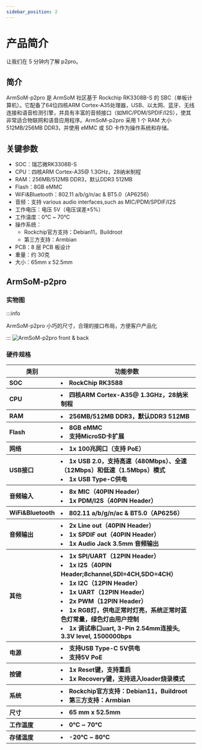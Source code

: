 ```yaml
---
sidebar_position: 2
---
```


# 产品简介

让我们在 5 分钟内了解 p2pro。

## 简介

ArmSoM-p2pro 是 ArmSoM 社区基于 Rockchip RK3308B-S 的 SBC（单板计算机）。它配备了64位四核ARM Cortex-A35处理器，USB、以太网、蓝牙、无线连接和语音检测引擎，并具有丰富的音频接口（如MIC/PDM/SPDIF/I2S），使其非常适合物联网和语音应用程序。ArmSoM-p2pro 采用 1 个 RAM 大小 512MB/256MB DDR3，并使用 eMMC 或 SD 卡作为操作系统和存储。

## 关键参数

- SOC：瑞芯微RK3308B-S
- CPU：四核ARM Cortex-A35@ 1.3GHz，28纳米制程
- RAM：256MB/512MB DDR3，默认DDR3 512MB
- Flash：8GB eMMC
- WiFi&Bluetooth：802.11 a/b/g/n/ac & BT5.0（AP6256）
- 音频：支持 various audio interfaces,such as MIC/PDM/SPDIF/I2S
- 工作电压：电压 5V（电压误差±5%）
- 工作温度：0℃ ~ 70℃
- 操作系统：
  - Rockchip官方支持：Debian11，Buildroot
  - 第三方支持：Armbian
- PCB：8 层 PCB 板设计
- 重量：约 30克
- 大小：65mm x 52.5mm

## ArmSoM-p2pro

### 实物图

:::info

ArmSoM-p2pro 小巧的尺寸，合理的接口布局，方便客户产品化

:::
![ArmSoM-p2pro front & back](/img/sbc/p2pro/armsom-p2pro-layout.png)

### 硬件规格

<table>
    <thead>
        <tr>
            <th>类别</th>
            <th>功能参数</th>
        </tr>
    </thead>
    <tbody align="left">
        <tr>
            <th>SOC</th>
            <th><li>RockChip RK3588</li></th>
        </tr>
        <tr>
            <th>CPU</th>
            <th><li>四核ARM Cortex-A35@ 1.3GHz，28纳米制程</li></th>
        </tr>
        <tr >
            <th>RAM</th>
            <th><li>256MB/512MB DDR3，默认DDR3 512MB</li></th>
        </tr>
        <tr >
            <th>Flash</th>
            <th><li>8GB eMMC</li><li>支持MicroSD卡扩展</li></th>
        </tr>
        <tr>
            <th>网络</th>
            <th><li>1x 100兆网口（支持 PoE）</li></th>
        </tr>
        <tr>
            <th>USB接口</th>
            <th><li>1x USB 2.0，支持高速（480Mbps）、全速（12Mbps）和低速（1.5Mbps）模式</li><li>1x USB Type-C供电</li></th>
        </tr>
        <tr>
            <th>音频输入</th>
            <th><li>8x MIC（40PIN Header）</li><li>1x PDM/I2S（40PIN Header）</li></th>
        </tr>
        <tr>
            <th>WiFi&Bluetooth</th>
            <th><li>802.11 a/b/g/n/ac & BT5.0（AP6256）</li></th>
        </tr>
        <tr>
            <th>音频输出</th>
            <th><li>2x Line out（40PIN Header）</li><li>1x SPDIF out（40PIN Header）</li> <li>1x Audio Jack 3.5mm 音频输出</li></th>
        </tr>
        <tr>
            <th>其他</th>
            <th><li>1x SPI/UART（12PIN Header）</li><li>1x I2S（40PIN Header;8channel,SDI=4CH,SDO=4CH）</li><li>1x I2C（12PIN Header）</li><li>1x UART（12PIN Header）</li><li>2x PWM（12PIN Header）</li><li>1x RGB灯，供电正常时灯亮，系统正常时蓝色灯常量，绿色灯由用户控制</li><li>1x 调试串口uart, 3-Pin 2.54mm连接头, 3.3V level, 1500000bps</li></th>
        </tr>
        <tr>
            <th>电源</th>
            <th><li>支持USB Type-C 5V供电</li><li>支持5V PoE</li></th>
        </tr>
        <tr>
            <th>按键</th>
            <th><li>1x Reset键，支持重启</li><li>1x Recovery键，支持进入loader烧录模式</li></th>
        </tr>
        <tr>
            <th>系统</th>
            <th><li>Rockchip官方支持：Debian11，Buildroot</li><li>第三方支持：Armbian</li></th>
        </tr>
        <tr>
            <th>尺寸</th>
            <th><li>65 mm x 52.5mm</li></th>
        </tr>
        <tr>
            <th>工作温度</th>
            <th><li>0℃ ~ 70℃</li></th>
        </tr>
        <tr>
            <th>存储温度</th>
            <th><li>-20℃ ~ 80℃</li></th>
        </tr>
    </tbody>
</table>
